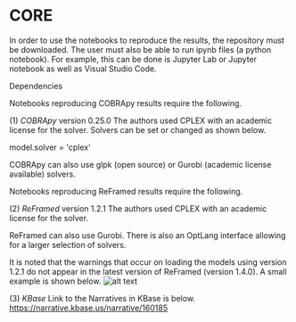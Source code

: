 # CORE

In order to use the notebooks to reproduce the results, the repository must be downloaded. The user must also be able to run ipynb files (a python notebook). For example, this can be done is Jupyter Lab or Jupyter notebook as well as Visual Studio Code. 

Dependencies

Notebooks reproducing COBRApy results require the following. 

(1) *COBRApy* version 0.25.0
The authors used CPLEX with an academic license for the solver. Solvers can be set or changed as shown below.

model.solver = 'cplex'

COBRApy can also use glpk (open source) or Gurobi (academic license available) solvers.

Notebooks reproducing ReFramed results require the following. 

(2) *ReFramed* version 1.2.1
The authors used CPLEX with an academic license for the solver. 

ReFramed can also use Gurobi. There is also an OptLang interface allowing for a larger selection of solvers. 

It is noted that the warnings that occur on loading the models using version 1.2.1 do not appear in the latest version of ReFramed (version 1.4.0). A small example is shown below. 
![alt text](https://github.com/LavaOps/CORE/warning.png)



(3) *KBase* 
Link to the Narratives in KBase is below. 
https://narrative.kbase.us/narrative/160185

